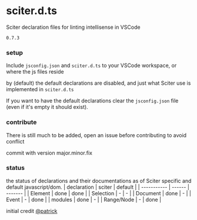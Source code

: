 # sciter.d.ts
Sciter declaration files for linting intellisense in VSCode

`0.7.3`

### setup

Include `jsconfig.json` and `sciter.d.ts` to your VSCode workspace, or where the js files reside

by (default) the default declarations are disabled, and just what Sciter use is implemented in `sciter.d.ts`

If you want to have the default declarations clear the `jsconfig.json` file (even if it's empty it should exist).


### contribute

There is still much to be added, open an issue before contributing to avoid conflict

commit with version major.minor.fix


### status

the status of declarations and their documentations as of Sciter specific and default javascript/dom.
| declaration | sciter | default |
| ----------- | ------ | ------- |
| Element | done | done |
| Selection | - | - |
| Document | done | - |
| Event | - | done |
| modules | done | - |
| Range/Node | - | done |

initial credit [@patrick](https://sciter.com/forums/topic/typescript/#post-77670)
